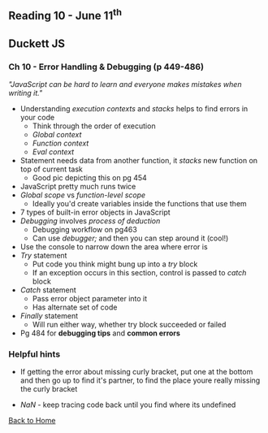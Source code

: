 ## Reading 10 - June 11<sup>th</sup>

## **Duckett JS**

### Ch 10 - Error Handling & Debugging (p 449-486)
*"JavaScript can be hard to learn and everyone makes mistakes when writing it."*

- Understanding *execution contexts* and *stacks* helps to find errors in your code
  - Think through the order of execution
  - *Global context*
  - *Function context*
  - *Eval context*
- Statement needs data from another function, it *stacks* new function on top of current task
  - Good pic depicting this on pg 454
- JavaScript pretty much runs twice
- *Global scope* vs *function-level scope*
  - Ideally you'd create variables inside the functions that use them
- 7 types of built-in error objects in JavaScript
- *Debugging* involves *process of deduction*
  - Debugging workflow on pg463
  - Can use *debugger;* and then you can step around it (cool!)
- Use the console to narrow down the area where error is
- *Try* statement
  - Put code you think might bung up into a *try* block
  - If an exception occurs in this section, control is passed to *catch* block
- *Catch* statement
  - Pass error object parameter into it
  - Has alternate set of code
- *Finally* statement
  - Will run either way, whether try block succeeded or failed
- Pg 484 for **debugging tips** and **common errors**

### Helpful hints

- If getting the error about missing curly bracket, put one at the bottom and then go up to find it's partner, to find the place youre really missing the curly bracket

- *NaN* - keep tracing code back until you find where its undefined 


[Back to Home](README.md)